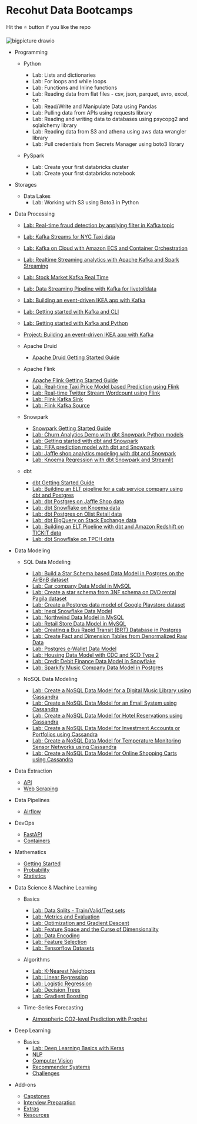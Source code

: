 # Recohut Data Bootcamps

Hit the ⭐️ button if you like the repo

![bigpicture drawio](https://user-images.githubusercontent.com/62965911/226115094-3ca039b1-0ee6-48f6-85b2-7303bb9c9cf8.svg)

- Programming

  - Python
    - Lab: Lists and dictionaries
    - Lab: For loops and while loops
    - Lab: Functions and Inline functions
    - Lab: Reading data from flat files - csv, json, parquet, avro, excel, txt
    - Lab: Read/Write and Manipulate Data using Pandas
    - Lab: Pulling data from APIs using requests library
    - Lab: Reading and writing data to databases using psycopg2 and sqlalchemy library
    - Lab: Reading data from S3 and athena using aws data wrangler library
    - Lab: Pull credentials from Secrets Manager using boto3 library

  - PySpark
    - Lab: Create your first databricks cluster
    - Lab: Create your first databricks notebook

- Storages

  - Data Lakes
    - Lab: Working with S3 using Boto3 in Python

- Data Processing

    - [Lab: Real-time fraud detection by applying filter in Kafka topic](docs/03-processing/lab-kafka-fraud-detection/)
    - [Lab: Kafka Streams for NYC Taxi data](docs/03-processing/lab-kafka-nyctaxi/)
    - [Lab: Kafka on Cloud with Amazon ECS and Container Orchestration](docs/03-processing/lab-kafka-python-ecs/)
    - [Lab: Realtime Streaming analytics with Apache Kafka and Spark Streaming](docs/03-processing/lab-kafka-spark-streaming/)
    - [Lab: Stock Market Kafka Real Time](docs/03-processing/lab-kafka-stock-market/)
    - [Lab: Data Streaming Pipeline with Kafka for livetolldata](docs/03-processing/lab-kafka-toll-analysis/)
    - [Lab: Building an event-driven IKEA app with Kafka](docs/03-processing/project-ikea/)
    - [Lab: Getting started with Kafka and CLI](docs/03-processing/lab-kafka-cli/)
    - [Lab: Getting started with Kafka and Python](docs/03-processing/lab-kafka-python/)
    - [Project: Building an event-driven IKEA app with Kafka](docs/03-processing/project-kafka-ikea)

  - Apache Druid
    - [Apache Druid Getting Started Guide](docs/03-processing/apache-druid.md)

  - Apache Flink
    - [Apache Flink Getting Started Guide](docs/03-processing/apache-flink.md)
    - [Lab: Real-time Taxi Price Model based Prediction using Flink](docs/03-processing/lab-flink-taxi-pricing/)
    - [Lab: Real-time Twitter Stream Wordcount using Flink](docs/03-processing/lab-flink-twitter-stream-processing/)
    - [Lab: Flink Kafka Sink](docs/03-processing/lab-flink-kafka-sink/)
    - [Lab: Flink Kafka Source](docs/03-processing/lab-flink-kafka-source/)

  - Snowpark
    - [Snowpark Getting Started Guide](docs/03-processing/lab-snowpark.md)
    - [Lab: Churn Analytics Demo with dbt Snowpark Python models](docs/03-processing/lab-snowpark-churnpark/)
    - [Lab: Getting started with dbt and Snowpark](docs/03-processing/lab-snowpark-dbtsnowpy/)
    - [Lab: FIFA prediction model with dbt and Snowpark](docs/03-processing/lab-snowpark-fifapark/)
    - [Lab: Jaffle shop analytics modeling with dbt and Snowpark](docs/03-processing/lab-snowpark-jafflepark/)
    - [Lab: Knoema Regression with dbt Snowpark and Streamlit](docs/03-processing/lab-snowpark-knoema-regression/)

  - dbt
    - [dbt Getting Started Guide](docs/03-processing/dbt.md)
    - [Lab: Building an ELT pipeline for a cab service company using dbt and Postgres](docs/03-processing/lab-dbt-nyctaxi/)
    - [Lab: dbt Postgres on Jaffle Shop data](docs/03-processing/lab-dbt-jaffle-shop/)
    - [Lab: dbt Snowflake on Knoema data](docs/03-processing/lab-dbt-knoema/)
    - [Lab: dbt Postgres on Olist Retail data](docs/03-processing/lab-dbt-olist/)
    - [Lab: dbt BigQuery on Stack Exchange data](docs/03-processing/lab-dbt-stackexchnge/)
    - [Lab: Building an ELT Pipeline with dbt and Amazon Redshift on TICKIT data](docs/03-processing/lab-dbt-tickit/)
    - [Lab: dbt Snowflake on TPCH data](docs/03-processing/lab-dbt-tpch/)

- Data Modeling

  - SQL Data Modeling
    - [Lab: Build a Star Schema based Data Model in Postgres on the AirBnB dataset](docs/04-data-modeling/lab-airbnb-postgres-datamodel/)
    - [Lab: Car company Data Model in MySQL](docs/04-data-modeling/lab-cars-mysql-datamodel/)
    - [Lab: Create a star schema from 3NF schema on DVD rental Pagila dataset](docs/04-data-modeling/lab-dvd-rental-datamodel/)
    - [Lab: Create a Postgres data model of Google Playstore dataset](docs/04-data-modeling/lab-google-playstore-datamodel/)
    - [Lab: Inegi Snowflake Data Model](docs/04-data-modeling/lab-inegi-snowflake-datamodel/)
    - [Lab: Northwind Data Model in MySQL](docs/04-data-modeling/lab-mysql-northwind-datamodel/)
    - [Lab: Retail Store Data Model in MySQL](docs/04-data-modeling/lab-mysql-retail-store-datamodel/)
    - [Lab: Creating a Bus Rapid Transit (BRT) Database in Postgres](docs/04-data-modeling/lab-postgres-busrapid-transit/)
    - [Lab: Create Fact and Dimension Tables from Denormalized Raw Data](docs/04-data-modeling/lab-postgres-elt-datamodel/)
    - [Lab: Postgres e-Wallet Data Model](docs/04-data-modeling/lab-postgres-ewallet-datamodel/)
    - [Lab: Housing Data Model with CDC and SCD Type 2](docs/04-data-modeling/lab-postgres-housing-cdc-scd/)
    - [Lab: Credit Debit Finance Data Model in Snowflake](docs/04-data-modeling/lab-snowflake-creditdebit-datamodel/)
    - [Lab: Sparkify Music Company Data Model in Postgres](docs/04-data-modeling/lab-sparkify-data-model-postgres/)

  - NoSQL Data Modeling
    - [Lab: Create a NoSQL Data Model for a Digital Music Library using Cassandra](docs/04-data-modeling/lab-cassandra-digital-music-library/)
    - [Lab: Create a NoSQL Data Model for an Email System using Cassandra](docs/04-data-modeling/lab-cassandra-email-data-model/)
    - [Lab: Create a NoSQL Data Model for Hotel Reservations using Cassandra](docs/04-data-modeling/lab-cassandra-hotel-reservations/)
    - [Lab: Create a NoSQL Data Model for Investment Accounts or Portfolios using Cassandra](docs/04-data-modeling/lab-cassandra-investment-data-model/)
    - [Lab: Create a NoSQL Data Model for Temperature Monitoring Sensor Networks using Cassandra](docs/04-data-modeling/lab-cassandra-sensor-data-model/)
    - [Lab: Create a NoSQL Data Model for Online Shopping Carts using Cassandra](docs/04-data-modeling/lab-cassandra-shopping-cart-data-model/)

- Data Extraction

  - [API](docs/05-extraction/api/)
  - [Web Scraping](docs/05-extraction/webscraping/)

- Data Pipelines

  - [Airflow](docs/06-orchestration/airflow/)

- DevOps

  - [FastAPI](07-devops/fastapi/)
  - [Containers](07-devops/containers/)

- Mathematics

  - [Getting Started](docs/mathematics/)
  - [Probability](docs/mathematics/probability/)
  - [Statistics](docs/mathematics/statistics/)

- Data Science & Machine Learning

  - Basics
    - [Lab: Data Splits - Train/Valid/Test sets](https://nbviewer.org/gist/sparsh-ai/4eb2f3d2b4ce9643db8a319864fe9cb6)
    - [Lab: Metrics and Evaluation](https://nbviewer.org/gist/sparsh-ai/a2a8d441d00f1421e208fa88b879aab9)
    - [Lab: Optimization and Gradient Descent](https://nbviewer.org/github/sparsh-ai/notebooks/blob/main/Optimization_and_Gradient_Descent.ipynb)
    - [Lab: Feature Space and the Curse of Dimensionality](https://nbviewer.org/github/sparsh-ai/notebooks/blob/main/Feature_Space_and_the_Curse_of_Dimensionality.ipynb)
    - [Lab: Data Encoding](https://nbviewer.org/github/sparsh-ai/notebooks/blob/main/Data_Encoding.ipynb)
    - [Lab: Feature Selection](https://nbviewer.org/gist/sparsh-ai/0fe63e864eaa43d7085f2b29ff859f9a)
    - [Lab: Tensorflow Datasets](https://nbviewer.org/gist/sparsh-ai/bc7dcd94e30ccacc5934b2170d34fc2d)

  - Algorithms
    - [Lab: K-Nearest Neighbors](https://nbviewer.org/gist/sparsh-ai/98a7e2db1bb09d4d06fa809d3b977c3a)
    - [Lab: Linear Regression](https://nbviewer.org/gist/sparsh-ai/4f941d5523240a17354573438c45bf65)
    - [Lab: Logistic Regression](https://nbviewer.org/gist/sparsh-ai/0ea0ae3f6ef4dc283cc6412c96175672)
    - [Lab: Decision Trees](https://nbviewer.org/gist/sparsh-ai/d0ff7d95e5a8ffbe2e146328a5fa4133)
    - [Lab: Gradient Boosting](https://nbviewer.org/gist/sparsh-ai/3ddba63345c40a323021e04ea05def21)

  - Time-Series Forecasting
    - [Atmospheric CO2-level Prediction with Prophet](https://nbviewer.org/gist/sparsh-ai/2649176341669f493c9eeec6fb1aa7ba)

- Deep Learning

  - Basics
    - [Lab: Deep Learning Basics with Keras](https://nbviewer.org/github/sparsh-ai/notebooks/blob/main/deep-learning-basics-with-keras.ipynb)
    - [NLP](10-datascience/nlp/)
    - [Computer Vision](10-datascience/computer-vision/)
    - [Recommender Systems](10-datascience/recsys/)
    - [Challenges](10-datascience/challenges/)

- Add-ons

    - [Capstones](12-capstones/README.md)
    - [Interview Preparation](a1-interviewprep/)
    - [Extras](b3-misc/extras.md)
    - [Resources](b3-misc/resources.md)
